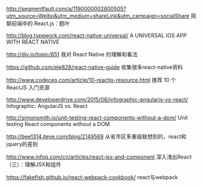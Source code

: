 http://segmentfault.com/a/1190000002800505?utm_source=Weibo&utm_medium=shareLink&utm_campaign=socialShare
简聊前端中的 React.js：题叶

http://blog.typework.com/react-native-universal/
A UNIVERSAL IOS APP WITH REACT NATIVE

http://div.io/topic/851
我对 React Native 的理解和看法 

https://github.com/ele828/react-native-guide
收集很多react-native资料

http://www.codeceo.com/article/10-reactjs-resource.html
推荐 10 个 ReactJS 入门资源

http://www.developerdrive.com/2015/06/infographic-angularjs-vs-react/
Infographic: AngularJS vs. React

http://simonsmith.io/unit-testing-react-components-without-a-dom/
Unit testing React components without a DOM

http://bee1314.iteye.com/blog/2149569
从省市区多重级联想到的，react和jquery的差别

http://www.infoq.com/cn/articles/react-jsx-and-component
深入浅出React（三）：理解JSX和组件

https://fakefish.github.io/react-webpack-cookbook/
react与webpack